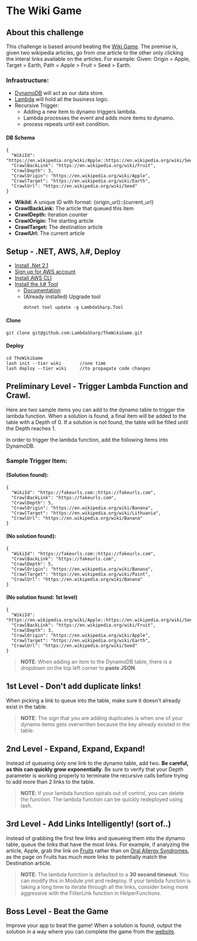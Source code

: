 # The Wiki Game

## About this challenge
This challenge is based around beating the [Wiki Game](https://www.thewikigame.com/). The premise is, given two wikipedia articles, go from one article to the other only clicking the interal links available on the articles. 
For example: Given: Origin = Apple, Target = Earth, Path = Apple > Fruit > Seed > Earth.

### Infrastructure:
* [DynamoDB](https://aws.amazon.com/dynamodb/) will act as our data store.
* [Lambda](https://aws.amazon.com/lambda/) will hold all the business logic.
* Recursive Trigger:
    * Adding a new item to dynamo triggers lambda.
    * Lambda processes the event and adds more items to dynamo.
    * process repeats until exit condition.

#### DB Schema
```
{
  "WikiId": "https://en.wikipedia.org/wiki/Apple::https://en.wikipedia.org/wiki/Seed",
  "CrawlBackLink": "https://en.wikipedia.org/wiki/Fruit",
  "CrawlDepth": 3,
  "CrawlOrigin": "https://en.wikipedia.org/wiki/Apple",
  "CrawlTarget": "https://en.wikipedia.org/wiki/Earth",
  "CrawlUrl": "https://en.wikipedia.org/wiki/Seed"
}
```
* **WikiId:** A unique ID with format: {origin_url}::{current_url}
* **CrawlBackLink:** The article that queued this item
* **CrawlDepth:** Iteration counter
* **CrawlOrigin:** The starting article
* **CrawlTarget:** The destination article
* **CrawlUrl:** The current article

## Setup - .NET, AWS, λ#, Deploy

* [Install .Net 2.1](https://dotnet.microsoft.com/download/dotnet-core/2.1)
* [Sign up for AWS account](https://aws.amazon.com/)
* [Install AWS CLI](https://aws.amazon.com/cli/)
* [Install the λ# Tool](https://github.com/LambdaSharp/LambdaSharpTool#install-%CE%BB-cli)
    * [Documentation](https://lambdasharp.net/articles/ReleaseNotes-Favorinus.html)
    * (Already installed) Upgrade tool
        ```
        dotnet tool update -g LambdaSharp.Tool
        ```

#### Clone
```
git clone git@github.com:LambdaSharp/TheWikiGame.git
```
#### Deploy
```
cd TheWikiGame
lash init --tier wiki       //one time
lash deploy --tier wiki     //to propagate code changes
```


## Preliminary Level  - Trigger Lambda Function and Crawl.
Here are two sample items you can add to the dynamo table to trigger the lambda function. When a solution is found, a final item will be added to the table with a Depth of 0. If a solution is not found, the table will be filled until the Depth reaches 1. 

In order to trigger the lambda function, add the following items into DynamoDB. 

### Sample Trigger Item:
#### (Solution found):
```
{
  "WikiId": "https://fakeurls.com::https://fakeurls.com",
  "CrawlBackLink": "https://fakeurls.com",
  "CrawlDepth": 5,
  "CrawlOrigin": "https://en.wikipedia.org/wiki/Banana",
  "CrawlTarget": "https://en.wikipedia.org/wiki/Lithuania",
  "CrawlUrl": "https://en.wikipedia.org/wiki/Banana"
}
```

#### (No solution found):
```
{
  "WikiId": "https://fakeurls.com::https://fakeurls.com",
  "CrawlBackLink": "https://fakeurls.com",
  "CrawlDepth": 5,
  "CrawlOrigin": "https://en.wikipedia.org/wiki/Banana",
  "CrawlTarget": "https://en.wikipedia.org/wiki/Paint",
  "CrawlUrl": "https://en.wikipedia.org/wiki/Banana"
}
```

#### (No solution found: 1st level)
```
{
  "WikiId": "https://en.wikipedia.org/wiki/Apple::https://en.wikipedia.org/wiki/Seed",
  "CrawlBackLink": "https://en.wikipedia.org/wiki/Fruit",
  "CrawlDepth": 3,
  "CrawlOrigin": "https://en.wikipedia.org/wiki/Apple",
  "CrawlTarget": "https://en.wikipedia.org/wiki/Earth",
  "CrawlUrl": "https://en.wikipedia.org/wiki/Seed"
}
```
> **NOTE**: When adding an item to the DynamoDB table, there is a dropdown on the top left corner to **paste JSON**. 

## 1st Level - Don't add duplicate links!
When picking a link to queue into the table, make sure it doesn't already exist in the table. 
> **NOTE**: The sign that you are adding duplicates is when one of your dynamo items gets overwritten because the key already existed in the table. 

## 2nd Level - Expand, Expand, Expand!
Instead of queueing only one link to the dynamo table, add two. **Be careful, as this can quickly grow exponentially**. Be sure to verify that your Depth parameter is working properly to terminate the recursive calls before trying to add more than 2 links to the table.
> **NOTE**: If your lambda function spirals out of control, you can delete the function. The lambda function can be quickly redeployed using lash. 


## 3rd Level - Add Links Intelligently! (sort of..)
Instead of grabbing the first few links and queueing them into the dynamo table, queue the links that have the most links. For example, if analyzing the article, Apple, grab the link on [Fruits](https://en.wikipedia.org/wiki/Fruit) rather than on [Oral Allergy Syndromes](https://en.wikipedia.org/wiki/Oral_allergy_syndrome), as the page on Fruits has much more links to potentially match the Destination article. 

> **NOTE**: The lambda function is defaulted to a **30 second timeout**. You can modify this in Module.yml and redeploy. If your lambda function is taking a long time to iterate through all the links, consider being more aggressive with the FilterLink function in HelperFunctions.  

## Boss Level - Beat the Game
Improve your app to beat the game! When a solution is found, output the solution in a way where you can complete the game from the [website](https://www.thewikigame.com/). 

